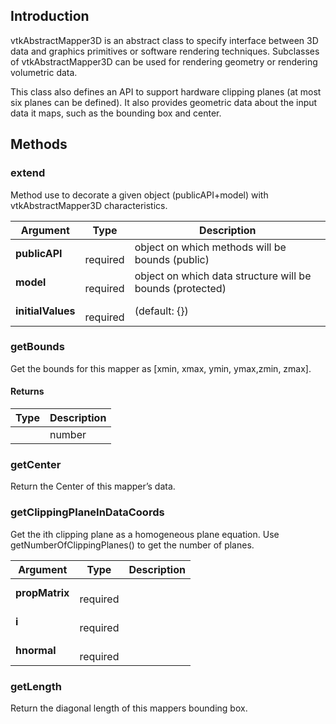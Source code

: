 ## Introduction

vtkAbstractMapper3D is an abstract class to specify interface between 3D
data and graphics primitives or software rendering techniques. Subclasses
of vtkAbstractMapper3D can be used for rendering geometry or rendering
volumetric data.

This class also defines an API to support hardware clipping planes (at most
six planes can be defined). It also provides geometric data about the input
data it maps, such as the bounding box and center.




## Methods


### extend

Method use to decorate a given object (publicAPI+model) with vtkAbstractMapper3D characteristics.


| Argument | Type | Description |
| ------------- | ------------- | ----- |
| **publicAPI** | <span class="arg-type"></span></br></span><span class="arg-required">required</span> | object on which methods will be bounds (public) |
| **model** | <span class="arg-type"></span></br></span><span class="arg-required">required</span> | object on which data structure will be bounds (protected) |
| **initialValues** | <span class="arg-type"></span></br></span><span class="arg-required">required</span> | (default: {}) |


### getBounds

Get the bounds for this mapper as [xmin, xmax, ymin, ymax,zmin, zmax].

#### Returns

| Type | Description |
| ----- | ------------- |
| <span class="arg-type"></span> | number |


### getCenter

Return the Center of this mapper’s data.



### getClippingPlaneInDataCoords

Get the ith clipping plane as a homogeneous plane equation.
Use getNumberOfClippingPlanes() to get the number of planes.


| Argument | Type | Description |
| ------------- | ------------- | ----- |
| **propMatrix** | <span class="arg-type"></span></br></span><span class="arg-required">required</span> |  |
| **i** | <span class="arg-type"></span></br></span><span class="arg-required">required</span> |  |
| **hnormal** | <span class="arg-type"></span></br></span><span class="arg-required">required</span> |  |


### getLength

Return the diagonal length of this mappers bounding box.



